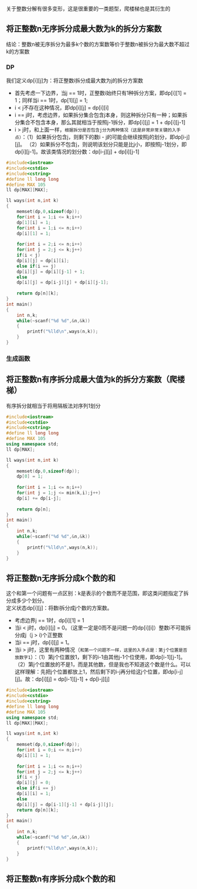 关于整数分解有很多变形，这是很重要的一类题型，爬楼梯也是其衍生的
## 将正整数n无序拆分成最大数为k的拆分方案数
结论：整数n被无序拆分为最多k个数的方案数等价于整数n被拆分为最大数不超过k的方案数
### DP
我们定义dp[i][j]为：将正整数i拆分成最大数为j的拆分方案数<br>
* 首先考虑一下边界，当j == 1时，正整数i始终只有1种拆分方案，即dp[i][1] = 1；同样当i == 1时，dp[1][j] = 1;
* i < j不存在这种情况，即dp[i][j] = dp[i][i]
* i == j时，考虑边界，如果拆分集合包含j本身，则这种拆分只有一种；如果拆分集合不包含本身，那么其就相当于按照j-1拆分，即dp[i][j] = 1 + dp[i][j-1]
* i > j时，和上面一样，`根据拆分是否包含j分为两种情况（这是非常非常关键的入手点）`：（1）如果拆分包含j，则剩下的数i - j的可能会继续按照j的划分，即dp[i-j][j]。
（2）如果拆分不包含j，则说明该划分只能是比j小，即按照j-1划分，即dp[i][j-1]。故该类情况的划分数：dp[i-j][j] + dp[i][j-1]
```cpp
#include<iostream>
#include<cstdio>
#include<cstring>
#define ll long long
#define MAX 105
ll dp[MAX][MAX];

ll ways(int n,int k)
{
	memset(dp,0,sizeof(dp));
	for(int i = 1;i <= k;i++)
	dp[1][i] = 1;
	for(int i = 1;i <= n;i++)
	dp[i][1] = 1;
	
	for(int i = 2;i <= n;i++)
	for(int j = 2;j <= k;j++)
	if(i < j)
	dp[i][j] = dp[i][i];
	else if(i == j)
	dp[i][j] = dp[i][j-1] + 1;
	else
	dp[i][j] = dp[i-j][j] + dp[i][j-1];
	
	return dp[n][k];
}
int main()
{
	int n,k;
	while(~scanf("%d %d",&n,&k))
	{
		printf("%lld\n",ways(n,k));
	}
}
```
### 生成函数

## 将正整数n有序拆分成最大值为k的拆分方案数（爬楼梯）
有序拆分就相当于将用隔板法对序列1划分
```cpp
#include<iostream>
#include<cstdio>
#include<cstring>
#define ll long long
#define MAX 105
using namespace std;
ll dp[MAX];

ll ways(int n,int k)
{
	memset(dp,0,sizeof(dp));
	dp[0] = 1;
	
	for(int i = 1;i <= n;i++)
	for(int j = 1;j <= min(k,i);j++)
	dp[i] += dp[i-j];
	
	return dp[n];
}
int main()
{
	int n,k;
	while(~scanf("%d %d",&n,&k))
	{
		printf("%lld\n",ways(n,k));
	}
}
```

## 将正整数n无序拆分成k个数的和
这个和第一个问题有一点区别：k是表示的个数而不是范围，即这类问题指定了拆分成多少个划分。<br>
定义状态dp[i][j]：将数i拆分成j个数的方案数。<br>
* 考虑边界j == 1时，dp[i][1] = 1
* 当i < j时，dp[i][j] = 0。（这里一定是0而不是问题一的dp[i][i]）整数i不可能拆分成j（j > i)个正整数
* 当i == j时，dp[i][j] = 1。
* 当i > j时，这里有两种情况（`和第一个问题不一样，这里的入手点是：第j个位置是否放数字1`）：（1）第j个位置放1，剩下的i-1由其他j-1个位使用，即dp[i-1][j-1]。（2）第j个位置放的不是1，而是其他数，但是我也不知道这个数是什么。可以这样理解：先把j个位置都放上1，然后剩下的i-j再分给这j个位置，即dp[i-j][j]。故：dp[i][j] = dp[i-1][j-1] + dp[i-j][j]

```cpp
#include<iostream>
#include<cstdio>
#include<cstring>
#define ll long long
#define MAX 105
using namespace std;
ll dp[MAX][MAX];

ll ways(int n,int k)
{
	memset(dp,0,sizeof(dp));
	for(int i = 0;i <= n;i++)
	dp[i][1] = 1;
	
	for(int i = 1;i <= n;i++)
	for(int j = 2;j <= k;j++)
	if(i < j)
	dp[i][j] = 0;
	else if(i == j)
	dp[i][i] = 1;
	else
	dp[i][j] = dp[i-1][j-1] + dp[i-j][j];
	return dp[n][k];
}
int main()
{
	int n,k;
	while(~scanf("%d %d",&n,&k))
	{
		printf("%lld\n",ways(n,k));
	}
}
```
## 将正整数n有序拆分成k个数的和

